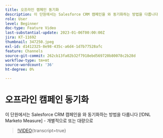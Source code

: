 ```yaml
---
title: 오프라인 캠페인 동기화
description: 이 단원에서는 Salesforce CRM 캠페인을 와 동기화하는 방법을 다룹니다 [!DNL Marketo Measure] - 개별적으로 또는 대량으로
role: User
level: Beginner
doc-type: Feature Video
last-substantial-update: 2023-01-06T00:00:00Z
jira: KT-11692
thumbnail: 347250.jpeg
exl-id: d1412325-8e98-435c-a6d4-1d7b77528afc
feature: Channels
source-git-commit: 262cb13fa02b32f7918ebd569720b80078c2b28d
workflow-type: tm+mt
source-wordcount: '36'
ht-degree: 0%

---
```


# 오프라인 캠페인 동기화

이 단원에서는 Salesforce CRM 캠페인을 와 동기화하는 방법을 다룹니다 [!DNL Marketo Measure] - 개별적으로 또는 대량으로

>[!VIDEO](https://video.tv.adobe.com/v/347250/?learn=on){transcript=true}
